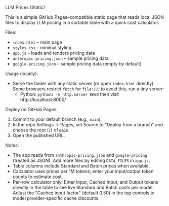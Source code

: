 LLM Prices (Static)

This is a simple GitHub Pages–compatible static page that reads local JSON files to display LLM pricing in a sortable table with a quick cost calculator.

Files:
- `index.html` – main page
- `styles.css` – minimal styling
- `app.js` – loads and renders pricing data
- `anthropic-pricing.json` – sample pricing data
- `google-pricing.json` – sample pricing data (empty by default)

Usage (locally):
- Serve the folder with any static server (or open `index.html` directly). Some browsers restrict `fetch` for `file://`; to avoid this, run a tiny server:
  - Python: `python3 -m http.server 8000` then visit http://localhost:8000/

Deploy on GitHub Pages:
1. Commit to your default branch (e.g., `main`).
2. In the repo Settings → Pages, set Source to “Deploy from a branch” and choose the root (`/`) of `main`.
3. Open the published URL.

Notes:
- The app reads from `anthropic-pricing.json` and `google-pricing` (treated as JSON). Add more files by editing `DATA_FILES` in `app.js`.
- Table columns include Standard and Batch prices when available.
- Calculator uses prices per 1M tokens; enter your input/output token counts to estimate cost.
- Per-row calculator only: Enter Input, Cached Input, and Output tokens directly in the table to see live Standard and Batch costs per model. Adjust the "Cached input factor" (default 0.50) in the top controls to model provider-specific cache discounts.
